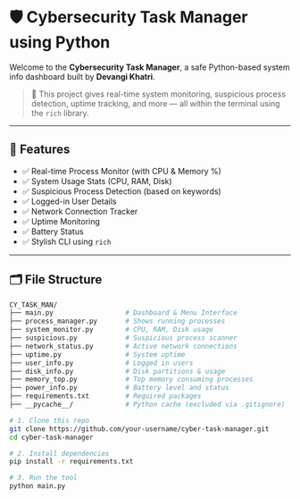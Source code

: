 # 🛡️ Cybersecurity Task Manager using Python

Welcome to the **Cybersecurity Task Manager**, a safe Python-based system info dashboard built by **Devangi Khatri**.

> 📌 This project gives real-time system monitoring, suspicious process detection, uptime tracking, and more — all within the terminal using the `rich` library.

---

## 🎯 Features

- ✅ Real-time Process Monitor (with CPU & Memory %)
- ✅ System Usage Stats (CPU, RAM, Disk)
- ✅ Suspicious Process Detection (based on keywords)
- ✅ Logged-in User Details
- ✅ Network Connection Tracker
- ✅ Uptime Monitoring
- ✅ Battery Status
- ✅ Stylish CLI using `rich`

---

## 🗂️ File Structure

```bash
CY_TASK_MAN/
├── main.py                  # Dashboard & Menu Interface
├── process_manager.py       # Shows running processes
├── system_monitor.py        # CPU, RAM, Disk usage
├── suspicious.py            # Suspicious process scanner
├── network_status.py        # Active network connections
├── uptime.py                # System uptime
├── user_info.py             # Logged in users
├── disk_info.py             # Disk partitions & usage
├── memory_top.py            # Top memory consuming processes
├── power_info.py            # Battery level and status
├── requirements.txt         # Required packages
├── __pycache__/             # Python cache (excluded via .gitignore)

# 1. Clone this repo
git clone https://github.com/your-username/cyber-task-manager.git
cd cyber-task-manager

# 2. Install dependencies
pip install -r requirements.txt

# 3. Run the tool
python main.py






